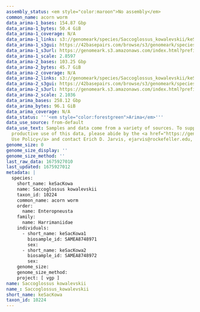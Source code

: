```yaml
---
assembly_status: <em style="color:maroon">No assembly</em>
common_name: acorn worm
data_arima-1_bases: 154.87 Gbp
data_arima-1_bytes: 50.4 GiB
data_arima-1_coverage: N/A
data_arima-1_links: s3://genomeark/species/Saccoglossus_kowalevskii/keSacKowa1/genomic_data/arima/<br>
data_arima-1_s3gui: https://42basepairs.com/browse/s3/genomeark/species/Saccoglossus_kowalevskii/keSacKowa1/genomic_data/arima/
data_arima-1_s3url: https://genomeark.s3.amazonaws.com/index.html?prefix=species/Saccoglossus_kowalevskii/keSacKowa1/genomic_data/arima/
data_arima-1_scale: 2.8597
data_arima-2_bases: 103.25 Gbp
data_arima-2_bytes: 45.7 GiB
data_arima-2_coverage: N/A
data_arima-2_links: s3://genomeark/species/Saccoglossus_kowalevskii/keSacKowa2/genomic_data/arima/<br>
data_arima-2_s3gui: https://42basepairs.com/browse/s3/genomeark/species/Saccoglossus_kowalevskii/keSacKowa2/genomic_data/arima/
data_arima-2_s3url: https://genomeark.s3.amazonaws.com/index.html?prefix=species/Saccoglossus_kowalevskii/keSacKowa2/genomic_data/arima/
data_arima-2_scale: 2.1036
data_arima_bases: 258.12 Gbp
data_arima_bytes: 96.1 GiB
data_arima_coverage: N/A
data_status: '''<em style="color:forestgreen">Arima</em>'''
data_use_source: from-default
data_use_text: Samples and data come from a variety of sources. To support fair and
  productive use of this data, please abide by the <a href="https://genome10k.soe.ucsc.edu/data-use-policies/">Data
  Use Policy</a> and contact Erich D. Jarvis, ejarvis@rockefeller.edu, with any questions.
genome_size: 0
genome_size_display: ''
genome_size_method: ''
last_raw_data: 1675927010
last_updated: 1675927012
metadata: |
  species:
    short_name: keSacKowa
    name: Saccoglossus kowalevskii
    taxon_id: 10224
    common_name: acorn worm
    order:
      name: Enteropneusta
    family:
      name: Harrimaniidae
    individuals:
      - short_name: keSacKowa1
        biosample_id: SAMEA8748971
        sex:
      - short_name: keSacKowa2
        biosample_id: SAMEA8748972
        sex:
    genome_size:
    genome_size_method:
    project: [ vgp ]
name: Saccoglossus kowalevskii
name_: Saccoglossus_kowalevskii
short_name: keSacKowa
taxon_id: 10224
---
```

